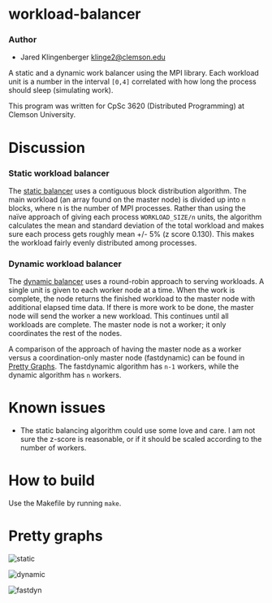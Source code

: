 workload-balancer
================
### Author

* Jared Klingenberger <klinge2@clemson.edu>

A static and a dynamic work balancer using the MPI library. Each workload unit
is a number in the interval `[0,4]` correlated with how long the process should
sleep (simulating work).

This program was written for CpSc 3620 (Distributed Programming) at Clemson
University.

Discussion
==========

### Static workload balancer

The [static balancer](static_mpi.c) uses a contiguous block
distribution algorithm. The main workload (an array found on the master node) is
divided up into `n` blocks, where n is the number of MPI processes. Rather than 
using the naïve approach of giving each process `WORKLOAD_SIZE/n` units, the 
algorithm calculates the mean and standard deviation of the total workload and 
makes sure each process gets roughly mean +/- 5% (z score 0.130). This makes the
workload fairly evenly distributed among processes.

### Dynamic workload balancer

The [dynamic balancer](dynamic_mpi.c) uses a round-robin approach to serving workloads. A single
unit is given to each worker node at a time. When the work is complete, the
node returns the finished workload to the master node with additional elapsed
time data. If there is more work to be done, the master node will send the
worker a new workload. This continues until all workloads are complete. The
master node is not a worker; it only coordinates the rest of the nodes.

A comparison of the approach of having the master node as a worker versus a
coordination-only master node (fastdynamic) can be found in [Pretty Graphs](#pretty-graphs).
The fastdynamic algorithm has `n-1` workers, while the dynamic algorithm has
`n` workers.

Known issues
============

* The static balancing algorithm could use some love and care. I am not sure the
z-score is reasonable, or if it should be scaled according to the number of
workers.

How to build
============
Use the Makefile by running `make`.

Pretty graphs
=============
![static](https://cloud.githubusercontent.com/assets/941126/6117478/c5e11c14-b082-11e4-9892-47391e886c17.png)

![dynamic](https://cloud.githubusercontent.com/assets/941126/6118192/1e2c9ece-b089-11e4-9b9b-9c29a078d744.png)

![fastdyn](https://cloud.githubusercontent.com/assets/941126/6118105/16ff6204-b088-11e4-9476-c82c70132cca.png)
